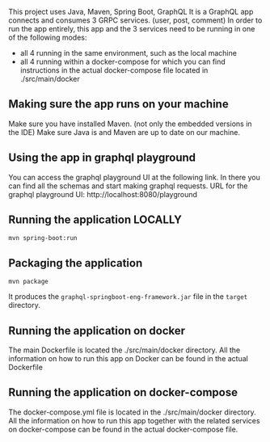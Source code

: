 This project uses Java, Maven, Spring Boot, GraphQL
It is a GraphQL app connects and consumes 3 GRPC services. (user, post, comment)
In order to run the app entirely, this app and the 3 services need to be running in one of the following modes:
- all 4 running in the same environment, such as the local machine
- all 4 running within a docker-compose for which you can find instructions in the actual docker-compose file located in ./src/main/docker

## Making sure the app runs on your machine

Make sure you have installed Maven. (not only the embedded versions in the IDE)
Make sure Java is and Maven are up to date on our machine.

## Using the app in graphql playground
You can access the graphql playground UI at the following link. In there you can find all the schemas and start making graphql requests.
URL for the graphql playground UI:
http://localhost:8080/playground

## Running the application LOCALLY
```shell script
mvn spring-boot:run
```

## Packaging the application
```shell script
mvn package
```
It produces the `graphql-springboot-eng-framework.jar` file in the `target` directory.

## Running the application on docker

The main Dockerfile is located the ./src/main/docker directory.
All the information on how to run this app on Docker can be found in the actual Dockerfile

## Running the application on docker-compose

The docker-compose.yml file is located in the ./src/main/docker directory.
All the information on how to run this app together with the related services on docker-compose can be found in the actual docker-compose file.

